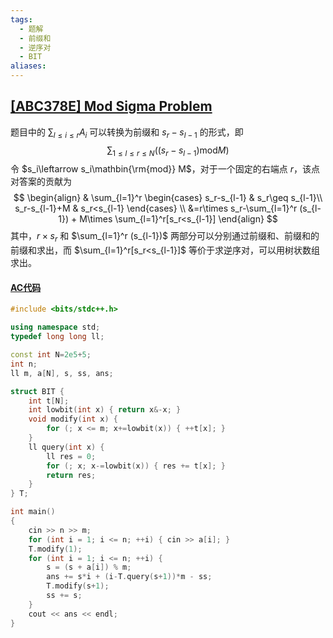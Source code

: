 ```yaml
---
tags:
  - 题解
  - 前缀和
  - 逆序对
  - BIT
aliases:
---
```

## [\[ABC378E\] Mod Sigma Problem](https://www.luogu.com.cn/problem/AT_abc378_e)

题目中的 $\displaystyle\sum_{l \leq i \leq r} A_i$ 可以转换为前缀和 $s_r-s_{l-1}$ 的形式，即
$$
 \sum_{1 \leq l \leq r \leq N} \left( \left(s_r-s_{l-1}\right) \mathbin{\mathrm{mod}} M \right)
$$
令 $s_i\leftarrow s_i\mathbin{\rm{mod}} M$，对于一个固定的右端点 $r$，该点对答案的贡献为
$$
\begin{align}
& \sum_{l=1}^r 
\begin{cases}
s_r-s_{l-1} & s_r\geq s_{l-1}\\
s_r-s_{l-1}+M & s_r<s_{l-1}
\end{cases}
\\
&=r\times s_r-\sum_{l=1}^r (s_{l-1}) + M\times \sum_{l=1}^r[s_r<s_{l-1}]
\end{align}
$$
其中，$r\times s_r$ 和 $\sum_{l=1}^r (s_{l-1})$ 两部分可以分别通过前缀和、前缀和的前缀和求出，而 $\sum_{l=1}^r[s_r<s_{l-1}]$ 等价于求逆序对，可以用树状数组求出。

#### [AC代码](https://www.luogu.com.cn/record/187890842)

```cpp
#include <bits/stdc++.h>

using namespace std;
typedef long long ll;

const int N=2e5+5;
int n;
ll m, a[N], s, ss, ans;

struct BIT {
    int t[N];
    int lowbit(int x) { return x&-x; }
    void modify(int x) {
        for (; x <= m; x+=lowbit(x)) { ++t[x]; }
    }
    ll query(int x) {
        ll res = 0;
        for (; x; x-=lowbit(x)) { res += t[x]; }
        return res;
    }
} T;

int main()
{
    cin >> n >> m;
    for (int i = 1; i <= n; ++i) { cin >> a[i]; }
    T.modify(1);
    for (int i = 1; i <= n; ++i) {
        s = (s + a[i]) % m;
        ans += s*i + (i-T.query(s+1))*m - ss;
        T.modify(s+1);
        ss += s;
    }
    cout << ans << endl;
}
```